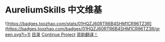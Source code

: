 # AureliumSkills 中文维基
![https://badges.toozhao.com/stats/01HQZJ60RTR6B4SHM1CR96TZ3R](https://badges.toozhao.com/badges/01HQZJ60RTR6B4SHM1CR96TZ3R/green.svg?i=1) [目录](https://snowcutieowo.github.io/AureliumSkills/#!index.md) [Continue Project](https://github.com/SnowCutieOwO/Continue "Star me on Github!") [资助翻译！](https://afdian.net/@SnowCutieOwO)

